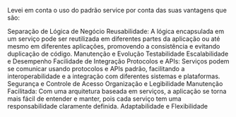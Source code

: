 Levei em conta o uso do padrão service por conta das suas vantagens que são:


Separação de Lógica de Negócio
Reusabilidade: A lógica encapsulada em um serviço pode ser reutilizada em diferentes partes da aplicação ou até mesmo em diferentes aplicações, promovendo a consistência e evitando duplicação de código.
Manutenção e Evolução
Testabilidade
Escalabilidade e Desempenho
Facilidade de Integração
Protocolos e APIs: Serviços podem se comunicar usando protocolos e APIs padrão, facilitando a interoperabilidade e a integração com diferentes sistemas e plataformas.
Segurança e Controle de Acesso
Organização e Legibilidade
Manutenção Facilitada: Com uma arquitetura baseada em serviços, a aplicação se torna mais fácil de entender e manter, pois cada serviço tem uma responsabilidade claramente definida.
Adaptabilidade e Flexibilidade
